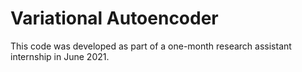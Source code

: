 # Variational Autoencoder
This code was developed as part of a one-month research assistant internship in June 2021.
